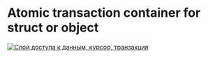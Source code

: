 # Atomic transaction container for struct or object
[![Слой доступа к данным, курсор, транзакция](https://img.youtube.com/vi/CRcSWtWVvrA/0.jpg)](https://www.youtube.com/watch?v=CRcSWtWVvrA)
